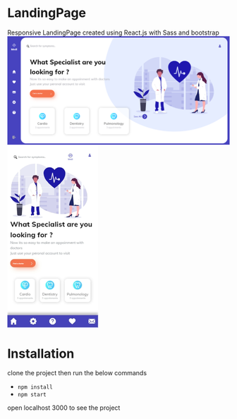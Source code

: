 # LandingPage
Responsive LandingPage  created using React.js with Sass and bootstrap
![Landing Page](/landingPage1.png)
![Mobile_Responsive](/screenshot2.png)
# Installation
clone the project then run the below commands

* `npm install`
* `npm start`

open localhost 3000 to see the project
